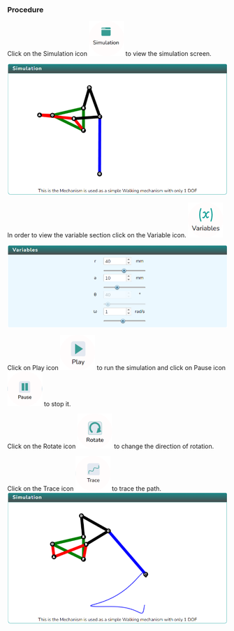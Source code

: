 ### Procedure

<div style="text-align:left">
  Click on the Simulation icon    <img src="images/simulation.png" alt="Alt text" style="height:80px; width:80px;">  to view the simulation screen. 

   ![Alt text](images/Simscreen1.png)
   
   In order to view the variable section click on the Variable icon. <img src="images/var1.png" alt="Alt text" style="height:80px; width:80px;">

   ![Alt text](images/var2.png)

   Click on Play icon <img src="images/play1.png" alt="Alt text" style="height:80px; width:80px;"> to run the simulation and click on Pause icon <img src="images/pause.png" alt="Alt text" style="height:80px; width:80px;"> to stop it.

   Click on the Rotate icon  <img src="images/rotate_clockwise.png" alt="Alt text" style="height:80px; width:80px;"> to change the direction of rotation.

   Click on the Trace icon  <img src="images/Trace.png" alt="Alt text" style="height:80px; width:80px;"> to trace the path.    
   ![Alt text](images/tracescreen.png)

</div>
